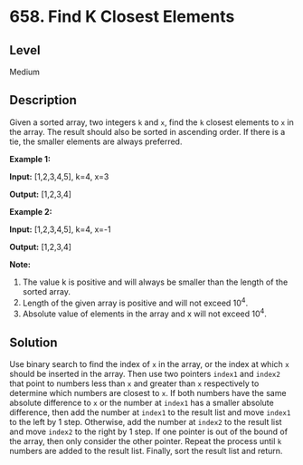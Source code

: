# 658. Find K Closest Elements
## Level
Medium

## Description
Given a sorted array, two integers `k` and `x`, find the `k` closest elements to `x` in the array. The result should also be sorted in ascending order. If there is a tie, the smaller elements are always preferred.

**Example 1:**

**Input:** [1,2,3,4,5], k=4, x=3

**Output:** [1,2,3,4]

**Example 2:**

**Input:** [1,2,3,4,5], k=4, x=-1

**Output:** [1,2,3,4]

**Note:**
1. The value k is positive and will always be smaller than the length of the sorted array.
2. Length of the given array is positive and will not exceed 10<sup>4</sup>.
3. Absolute value of elements in the array and x will not exceed 10<sup>4</sup>.

## Solution
Use binary search to find the index of `x` in the array, or the index at which `x` should be inserted in the array. Then use two pointers `index1` and `index2` that point to numbers less than `x` and greater than `x` respectively to determine which numbers are closest to `x`. If both numbers have the same absolute difference to `x` or the number at `index1` has a smaller absolute difference, then add the number at `index1` to the result list and move `index1` to the left by 1 step. Otherwise, add the number at `index2` to the result list and move `index2` to the right by 1 step. If one pointer is out of the bound of the array, then only consider the other pointer. Repeat the process until `k` numbers are added to the result list. Finally, sort the result list and return.
